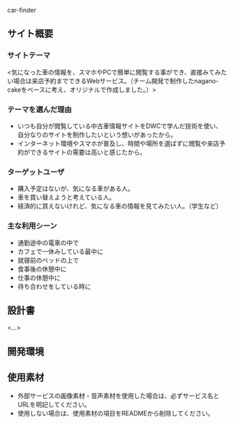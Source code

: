 car-finder

## サイト概要
### サイトテーマ
<気になった車の情報を、スマホやPCで簡単に閲覧する事ができ、直接みてみたい場合は来店予約までできるWebサービス。（チーム開発で制作したnagano-cakeをベースに考え、オリジナルで作成しました。）>

### テーマを選んだ理由
- いつも自分が閲覧している中古車情報サイトをDWCで学んだ技術を使い、自分なりのサイトを制作したいという想いがあったから。
- インターネット環境やスマホが普及し、時間や場所を選ばずに閲覧や来店予約ができるサイトの需要は高いと感じたから。

### ターゲットユーザ
- 購入予定はないが、気になる車がある人。
- 車を買い替えようと考えている人。
- 経済的に買えないけれど、気になる車の情報を見てみたい人。（学生など）


### 主な利用シーン
- 通勤途中の電車の中で
- カフェで一休みしている最中に
- 就寝前のベッドの上で
- 食事後の休憩中に
- 仕事の休憩中に
- 待ち合わせをしている時に

## 設計書
<...>

## 開発環境


## 使用素材
- 外部サービスの画像素材・音声素材を使用した場合は、必ずサービス名とURLを明記してください。
- 使用しない場合は、使用素材の項目をREADMEから削除してください。